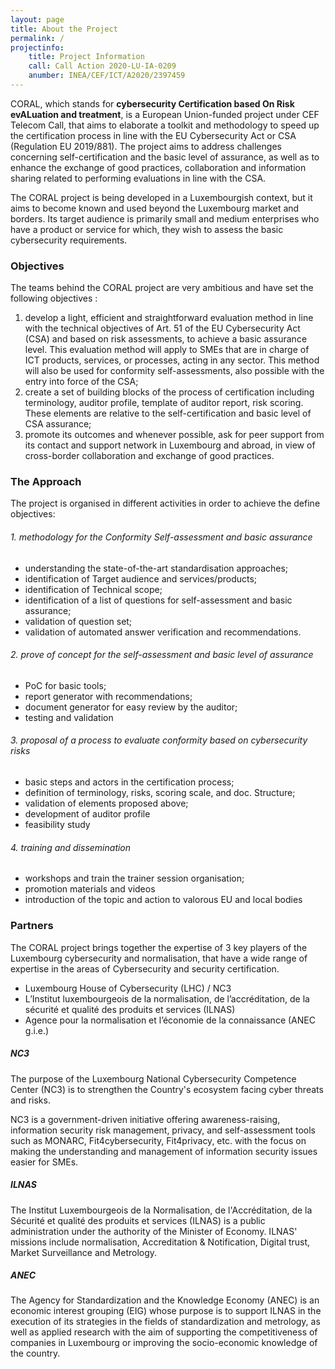 ```yaml
---
layout: page
title: About the Project
permalink: /
projectinfo:
    title: Project Information
    call: Call Action 2020-LU-IA-0209
    anumber: INEA/CEF/ICT/A2020/2397459
---
```


CORAL, which stands for **cybersecurity Certification based On Risk evALuation and treatment**, is a European Union-funded project under CEF Telecom Call, that aims to elaborate a toolkit and methodology to speed up the certification process in line with the EU Cybersecurity Act or CSA (Regulation EU 2019/881). The project aims to address challenges concerning self-certification and the basic level of assurance, as well as to enhance the exchange of good practices, collaboration and information sharing related to performing evaluations in line with the CSA.

The CORAL project is being developed in a Luxembourgish context, but it aims to become known and used beyond the Luxembourg market and borders. Its target audience is primarily small and medium enterprises who have a product or service for which, they wish to assess the basic cybersecurity requirements.

### Objectives

The teams behind the CORAL project are very ambitious and have set the following objectives :

1. develop a light, efficient and straightforward evaluation method in line with the technical objectives of Art. 51 of the EU Cybersecurity Act (CSA) and based on risk assessments, to achieve a basic assurance level. This evaluation method will apply to SMEs that are in charge of ICT products, services, or processes, acting in any sector. This method will also be used for conformity self-assessments, also possible with the entry into force of the CSA;
2. create a set of building blocks of the process of certification including terminology, auditor profile, template of auditor report, risk scoring. These elements are relative to the self-certification and basic level of CSA assurance;	
3. promote its outcomes and whenever possible, ask for peer support from its contact and support network in Luxembourg and abroad, in view of cross-border collaboration and exchange of good practices.

### The Approach

The project is organised in different activities in order to achieve the define objectives:

###### 1. methodology for the Conformity Self-assessment and basic assurance

* understanding the state-of-the-art standardisation approaches;
* identification of Target audience and services/products;
* identification of Technical scope;
* identification of a list of questions for self-assessment and basic assurance;
* validation of question set;
* validation of automated answer verification and recommendations.

###### 2. prove of concept for the self-assessment and basic level of assurance

* PoC for basic tools;
* report generator with recommendations;
* document generator for easy review by the auditor;
* testing and validation

###### 3. proposal of a process to evaluate conformity based on cybersecurity risks

* basic steps and actors in the certification process;
* definition of terminology, risks, scoring scale, and doc. Structure;
* validation of elements proposed above;
* development of auditor profile
* feasibility study

###### 4. training and dissemination

* workshops and train the trainer session organisation;
* promotion materials and videos
* introduction of the topic and action to valorous EU and local bodies


### Partners

The CORAL project brings together the expertise of 3 key players of the Luxembourg cybersecurity and normalisation, that have a wide range of expertise in the areas of Cybersecurity and security certification.

* Luxembourg House of Cybersecurity (LHC) / NC3
* L’Institut luxembourgeois de la normalisation, de l’accréditation, de la sécurité et qualité des produits et services (ILNAS)
* Agence pour la normalisation et l’économie de la connaissance (ANEC g.i.e.)

##### NC3

The purpose of the Luxembourg National Cybersecurity Competence Center (NC3) is to strengthen the Country's ecosystem facing cyber threats and risks.

NC3 is a government-driven initiative offering awareness-raising, information security risk management, privacy, and self-assessment tools such as MONARC, Fit4cybersecurity, Fit4privacy, etc. with the focus on making the understanding and management of information security issues easier for SMEs.

##### ILNAS

The Institut Luxembourgeois de la Normalisation, de l'Accréditation, de la Sécurité et qualité des produits et services (ILNAS) is a public administration under the authority of the Minister of Economy. ILNAS' missions include normalisation, Accreditation & Notification, Digital trust, Market Surveillance and Metrology.

##### ANEC

The Agency for Standardization and the Knowledge Economy (ANEC) is an economic interest grouping (EIG) whose purpose is to support ILNAS in the execution of its strategies in the fields of standardization and metrology, as well as applied research with the aim of supporting the competitiveness of companies in Luxembourg or improving the socio-economic knowledge of the country.

